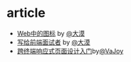 # article
- [Web中的图标](https://github.com/amfe/article/issues/2) by [@大漠](https://github.com/airen)
- [写给前端面试者](https://github.com/amfe/article/issues/5) by [@大漠](https://github.com/airen)
- [跨终端响应式页面设计入门](ea488213cbff9d8f3754303972ec244fbae67751)by[@VaJoy](https://github.com/VaJoy)
